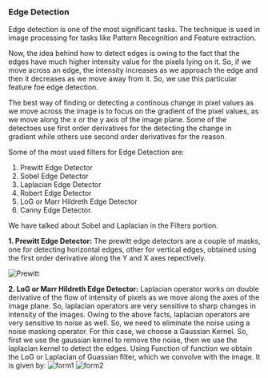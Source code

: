 ### Edge Detection 

Edge detection is one of the most significant tasks. The technique is used in image processing for tasks like Pattern Recognition and Feature extraction. 

Now, the idea behind how to detect edges is owing to the fact that the edges have much higher intensity value for the pixels lying on it. So, if we move across an edge, the intensity increases as we approach the edge and then it decreases as we move away from it. So, we use this particular feature foe edge detection. 

The best way of finding or detecting a continous change in pixel values as we move across the image is to focus on the gradient of the pixel values, as we move along the x or the y axis of the image plane. Some of the detectoes use first order derivatives for the detecting the change in gradient while others use second order derivatives for the reason.

Some of the most used filters for Edge Detection are:

1. Prewitt Edge Detector
2. Sobel Edge Detector
3. Laplacian Edge Detector
4. Robert Edge Detector
5. LoG or Marr Hildreth Edge Detector
6. Canny Edge Detector.

We have talked about Sobel and Laplacian in the Filters portion. 

**1. Prewitt Edge Detector:** The prewitt edge detectors are a couple of masks, one for detecting horizontal edges, other for vertical edges, obtained using the first order derivative along the Y and X axes repectively.

![Prewitt](https://miro.medium.com/max/541/1*q4Q2T52GyKi0tiF8fOUS1Q.png)

**2. LoG or Marr Hildreth Edge Detector:** Laplacian operator works on double derivative of the flow of intensity of pixels as we move along the axes of the image plane. So, laplacian operators are very sensitive to sharp changes in intensity of the images. Owing to the above facts, laplacian operators are very sensitive to noise as well. So, we need to eliminate the noise using a noise masking operator. For this case, we choose a Gaussian Kernel. So, first we use the gaussian kernel to remove the noise, then we use the laplacian kernel to detect the edges. Using Function of function we obtain the LoG or Laplacian of Guassian filter, which we convolve with the image. 
It is given by:
![form1](https://i0.wp.com/theailearner.com/wp-content/uploads/2019/05/log1.png?resize=211%2C49&ssl=1)
![form2](https://i2.wp.com/theailearner.com/wp-content/uploads/2019/05/Lapeq.png?w=610&ssl=1)

